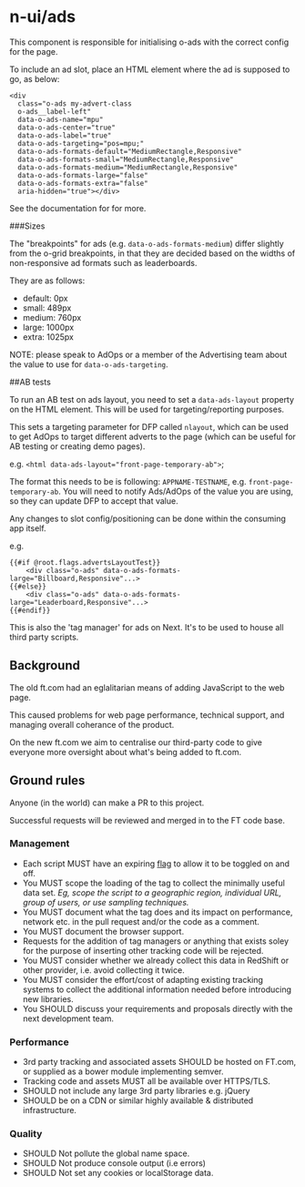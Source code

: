 # n-ui/ads

This component is responsible for initialising o-ads with the correct config for the page.

To include an ad slot, place an HTML element where the ad is supposed to go, as below:
```
<div
  class="o-ads my-advert-class
  o-ads__label-left"
  data-o-ads-name="mpu"
  data-o-ads-center="true"
  data-o-ads-label="true"
  data-o-ads-targeting="pos=mpu;"
  data-o-ads-formats-default="MediumRectangle,Responsive"
  data-o-ads-formats-small="MediumRectangle,Responsive"
  data-o-ads-formats-medium="MediumRectangle,Responsive"
  data-o-ads-formats-large="false"
  data-o-ads-formats-extra="false"
  aria-hidden="true"></div>
```

See the documentation for [<o-ads>](http://registry.origami.ft.com/components/o-ads) for more.

###Sizes

The "breakpoints" for ads (e.g. `data-o-ads-formats-medium`) differ slightly from the o-grid breakpoints, in that they are decided based on the widths of non-responsive ad formats such as leaderboards.

They are as follows:

* default: 0px
* small: 489px
* medium: 760px
* large: 1000px
* extra: 1025px


NOTE: please speak to AdOps or a member of the Advertising team about the value to use for `data-o-ads-targeting`.

##AB tests

To run an AB test on ads layout, you need to set a `data-ads-layout` property on the HTML element. This will be used for targeting/reporting purposes.

This sets a targeting parameter for DFP called `nlayout`, which can be used to get AdOps to target different adverts to the page (which can be useful for AB testing or creating demo pages).

e.g. `<html data-ads-layout="front-page-temporary-ab">`;

The format this needs to be is following: `APPNAME-TESTNAME`, e.g. `front-page-temporary-ab`. You will need to notify Ads/AdOps of the value you are using, so they can update DFP to accept that value.

Any changes to slot config/positioning can be done within the consuming app itself.

e.g.

```
{{#if @root.flags.advertsLayoutTest}}
    <div class="o-ads" data-o-ads-formats-large="Billboard,Responsive"...>
{{#else}}
    <div class="o-ads" data-o-ads-formats-large="Leaderboard,Responsive"...>
{{#endif}}
```



This is also the 'tag manager' for ads on Next. It's to be used to house all third party scripts.

## Background

The old ft.com had an eglalitarian means of adding JavaScript to the web page.

This caused problems for web page performance, technical support, and managing overall coherance of the product.

On the new ft.com we aim to centralise our third-party code to give everyone more oversight about what's being added to ft.com.

## Ground rules

Anyone (in the world) can make a PR to this project.

Successful requests will be reviewed and merged in to the FT code base.

### Management

- Each script MUST have an expiring [flag](https://github.com/Financial-Times/next-flags-api) to allow it to be toggled on and off.
- You MUST scope the loading of the tag to collect the minimally useful data set. _Eg, scope the script to a geographic region, individual URL, group of users, or use sampling techniques._
- You MUST document what the tag does and its impact on performance, network etc. in the pull request and/or the code as a comment.
- You MUST document the browser support.
- Requests for the addition of tag managers or anything that exists soley for the purpose of inserting other tracking code will be rejected.
- You MUST consider whether we already collect this data in RedShift or other provider, i.e. avoid collecting it twice.
- You MUST consider the effort/cost of adapting existing tracking systems to collect the additional information needed before introducing new libraries.
- You SHOULD discuss your requirements and proposals directly with the next development team.

### Performance

- 3rd party tracking and associated assets SHOULD be hosted on FT.com, or supplied as a bower module implementing semver.
- Tracking code and assets MUST all be available over HTTPS/TLS.
- SHOULD not include any large 3rd party libraries e.g. jQuery
- SHOULD be on a CDN or similar highly available & distributed infrastructure.

### Quality

- SHOULD Not pollute the global name space.
- SHOULD Not produce console output (i.e errors)
- SHOULD Not set any cookies or localStorage data.
